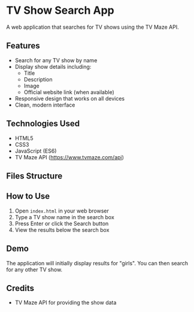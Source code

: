 # TV Show Search App

A web application that searches for TV shows using the TV Maze API.

## Features

- Search for any TV show by name
- Display show details including:
  - Title
  - Description
  - Image
  - Official website link (when available)
- Responsive design that works on all devices
- Clean, modern interface

## Technologies Used

- HTML5
- CSS3
- JavaScript (ES6)
- TV Maze API (https://www.tvmaze.com/api)

## Files Structure


## How to Use

1. Open `index.html` in your web browser
2. Type a TV show name in the search box
3. Press Enter or click the Search button
4. View the results below the search box

## Demo

The application will initially display results for "girls". You can then search for any other TV show.

## Credits

- TV Maze API for providing the show data
